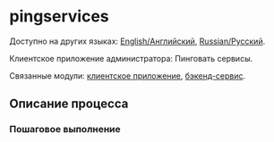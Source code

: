 # pingservices

Доступно на других языках: [English/Английский](pingservices.md), [Russian/Русский](pingservices.ru.md). 

Клиентское приложение администратора: Пинговать сервисы.

Связанные модули: [клиентское приложение](../../frontend/adminclient.md), [бэкенд-сервис](../../backend/adminbackend.md).

## Описание процесса

### Пошаговое выполнение
